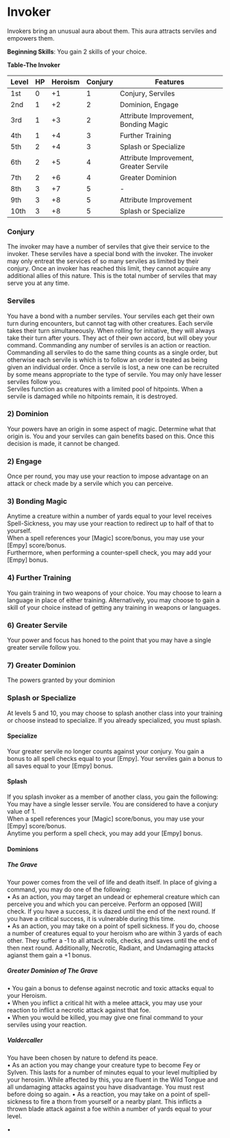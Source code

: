 # Invoker
Invokers bring an unusual aura about them. This aura attracts serviles and empowers them.

**Beginning Skills**: You gain 2 skills of your choice.

**Table-The Invoker**

| Level | HP | Heroism  | Conjury | Features                                          |
|-------|----|----------|---------|---------------------------------------------------|
| 1st   | 0  |    +1    |    1    | Conjury, Serviles                                 |
| 2nd   | 1  |    +2    |    2    | Dominion, Engage                                  |
| 3rd   | 1  |    +3    |    2    | Attribute Improvement, Bonding Magic              |
| 4th   | 1  |    +4    |    3    | Further Training                                  |
| 5th   | 2  |    +4    |    3    | Splash or Specialize                              |
| 6th   | 2  |    +5    |    4    | Attribute Improvement, Greater Servile            |
| 7th   | 2  |    +6    |    4    | Greater Dominion                                  |
| 8th   | 3  |    +7    |    5    | -                                                 |
| 9th   | 3  |    +8    |    5    | Attribute Improvement                             |
| 10th  | 3  |    +8    |    5    | Splash or Specialize                              |

### Conjury
The invoker may have a number of serviles that give their service to the invoker. These serviles have a special bond with the invoker. The invoker may only entreat the services of so many serviles as limited by their conjury. Once an invoker has reached this limit, they cannot acquire any additional allies of this nature. This is the total number of serviles that may serve you at any time.

### Serviles
You have a bond with a number serviles. Your serviles each get their own turn during encounters, but cannot tag with other creatures. Each servile takes their turn simultaneously. When rolling for initiative, they will always take their turn after yours. They act of their own accord, but will obey your command. Commanding any number of serviles is an action or reaction. Commanding all serviles to do the same thing counts as a single order, but otherwise each servile is which is to follow an order is treated as being given an individual order. Once a servile is lost, a new one can be recruited by some means appropriate to the type of servile. You may only have lesser serviles follow you.  
Serviles function as creatures with a limited pool of hitpoints. When a servile is damaged while no hitpoints remain, it is destroyed.

### 2) Dominion
Your powers have an origin in some aspect of magic. Determine what that origin is. You and your serviles can gain benefits based on this. Once this decision is made, it cannot be changed.

### 2) Engage
Once per round, you may use your reaction to impose advantage on an attack or check made by a servile which you can perceive.

### 3) Bonding Magic
Anytime a creature within a number of yards equal to your level receives Spell-Sickness, you may use your reaction to redirect up to half of that to yourself.  
When a spell references your [Magic] score/bonus, you may use your [Empy] score/bonus.  
Furthermore, when performing a counter-spell check, you may add your [Empy] bonus.

### 4) Further Training
You gain training in two weapons of your choice. You may choose to learn a language in place of either training. Alternatively, you may choose to gain a skill of your choice instead of getting any training in weapons or languages.

### 6) Greater Servile
Your power and focus has honed to the point that you may have a single greater servile follow you.

### 7) Greater Dominion
The powers granted by your dominion

### Splash or Specialize
At levels 5 and 10, you may choose to splash another class into your training or choose instead to specialize. If you already specialized, you must splash.

#### Specialize
Your greater servile no longer counts against your conjury.
You gain a bonus to all spell checks equal to your [Empy].
Your serviles gain a bonus to all saves equal to your [Empy] bonus.

#### Splash
If you splash invoker as a member of another class, you gain the following:  
You may have a single lesser servile. You are considered to have a conjury value of 1.  
When a spell references your [Magic] score/bonus, you may use your [Empy] score/bonus.  
Anytime you perform a spell check, you may add your [Empy] bonus.

#### Dominions

##### The Grave
Your power comes from the veil of life and death itself. In place of giving a command, you may do one of the following:  
• As an action, you may target an undead or ephemeral creature which can perceive you and which you can perceive. Perform an opposed [Will] check. If you have a success, it is dazed until the end of the next round. If you have a critical success, it is vulnerable during this time.  
• As an action, you may take on a point of spell sickness. If you do, choose a number of creatures equal to your heroism who are within 3 yards of each other. They suffer a -1 to all attack rolls, checks, and saves until the end of then next round. Additionally, Necrotic, Radiant, and Undamaging attacks agianst them gain a +1 bonus.  
##### Greater Dominion of The Grave
• You gain a bonus to defense against necrotic and toxic attacks equal to your Heroism.  
• When you inflict a critical hit with a melee attack, you may use your reaction to inflict a necrotic attack against that foe.  
• When you would be killed, you may give one final command to your serviles using your reaction.

##### Valdercaller
You have been chosen by nature to defend its peace.  
• As an action you may change your creature type to become Fey or Sylven. This lasts for a number of minutes equal to your level multiplied by your herosim. While affected by this, you are fluent in the Wild Tongue and all undamaging attacks against you have disadvantage. You must rest before doing so again.
• As a reaction, you may take on a point of spell-sickness to fire a thorn from yourself or a nearby plant. This inflicts a thrown blade attack against a foe within a number of yards equal to your level.


• 
